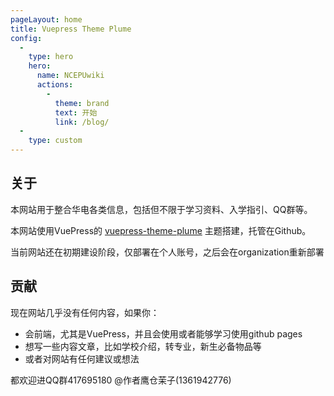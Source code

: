 ```yaml
---
pageLayout: home
title: Vuepress Theme Plume
config:
  -
    type: hero
    hero:
      name: NCEPUwiki
      actions:
        -
          theme: brand
          text: 开始
          link: /blog/
  -
    type: custom
---
```





## 关于

本网站用于整合华电各类信息，包括但不限于学习资料、入学指引、QQ群等。

本网站使用VuePress的 [vuepress-theme-plume](https://plume.pengzhanbo.cn/guide/intro/)  主题搭建，托管在Github。

当前网站还在初期建设阶段，仅部署在个人账号，之后会在organization重新部署

## 贡献

现在网站几乎没有任何内容，如果你：

- 会前端，尤其是VuePress，并且会使用或者能够学习使用github pages
- 想写一些内容文章，比如学校介绍，转专业，新生必备物品等
- 或者对网站有任何建议或想法
  
都欢迎进QQ群417695180 @作者鹰仓茉子(1361942776)




